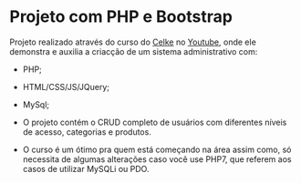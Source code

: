 # Projeto com PHP e Bootstrap

 Projeto realizado através do curso do [Celke](https://www.youtube.com/channel/UC5ClMRHFl8o_MAaO4w7ZYug) no [Youtube](youtube.com), onde ele demonstra e auxilia a criacção de um sistema administrativo com:
   * PHP;
   * HTML/CSS/JS/JQuery;
   * MySql;
   
   * O projeto contém o CRUD completo de usuários com diferentes níveis de acesso, categorias e produtos.
   * O curso é um ótimo pra quem está começando na área assim como, só necessita de algumas alterações caso você use PHP7, que referem aos casos de utilizar MySQLi ou PDO.

